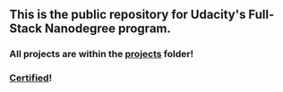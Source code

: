 ## This is the public repository for Udacity's Full-Stack Nanodegree program. 
### All projects are within the [projects](https://github.com/eugenlee/FSND/tree/master/projects) folder!
### [Certified](https://graduation.udacity.com/confirm/46QAH2EU)!
